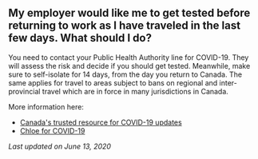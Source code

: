 ## My employer would like me to get tested before returning to work as I have traveled in the last few days. What should I do?

You need to contact your Public Health Authority line for COVID-19. They will assess the risk and decide if you should get tested. Meanwhile, make sure to self-isolate for 14 days, from the day you return to Canada. The same applies for travel to areas subject to bans on regional and inter-provincial travel which are in force in many jurisdictions in Canada.

More information here:

- [Canada's trusted resource for COVID-19 updates](https://www.c19.ca/)
- [Chloe for COVID-19](https://covid19.dialogue.co/#/)

_Last updated on June 13, 2020_
